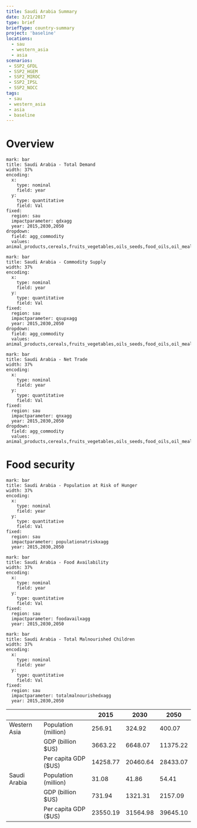 ```yaml
---
title: Saudi Arabia Summary
date: 3/21/2017
type: brief
briefType: country-summary
project: 'baseline'
locations:
  - sau
  - western_asia
  - asia
scenarios:
 - SSP2_GFDL
 - SSP2_HGEM
 - SSP2_MIROC
 - SSP2_IPSL
 - SSP2_NOCC
tags:
 - sau
 - western_asia
 - asia
 - baseline
---
```

# Overview 

```chart
mark: bar
title: Saudi Arabia - Total Demand
width: 37%
encoding:
  x:
    type: nominal
    field: year
  y:
    type: quantitative
    field: Val
fixed:
  region: sau
  impactparameter: qdxagg
  year: 2015,2030,2050
dropdown:
  field: agg_commodity
  values: animal_products,cereals,fruits_vegetables,oils_seeds,food_oils,oil_meals,other,pulses,roots_tubers,sugar
```

```chart
mark: bar
title: Saudi Arabia - Commodity Supply
width: 37%
encoding:
  x:
    type: nominal
    field: year
  y:
    type: quantitative
    field: Val
fixed:
  region: sau
  impactparameter: qsupxagg
  year: 2015,2030,2050
dropdown:
  field: agg_commodity
  values: animal_products,cereals,fruits_vegetables,oils_seeds,food_oils,oil_meals,other,pulses,roots_tubers,sugar
```

```chart
mark: bar
title: Saudi Arabia - Net Trade
width: 37%
encoding:
  x:
    type: nominal
    field: year
  y:
    type: quantitative
    field: Val
fixed:
  region: sau
  impactparameter: qnxagg
  year: 2015,2030,2050
dropdown:
  field: agg_commodity
  values: animal_products,cereals,fruits_vegetables,oils_seeds,food_oils,oil_meals,other,pulses,roots_tubers,sugar
```

# Food security

```chart
mark: bar
title: Saudi Arabia - Population at Risk of Hunger
width: 37%
encoding:
  x:
    type: nominal
    field: year
  y:
    type: quantitative
    field: Val
fixed:
  region: sau
  impactparameter: populationatriskxagg
  year: 2015,2030,2050
```

```chart
mark: bar
title: Saudi Arabia - Food Availability
width: 37%
encoding:
  x:
    type: nominal
    field: year
  y:
    type: quantitative
    field: Val
fixed:
  region: sau
  impactparameter: foodavailxagg
  year: 2015,2030,2050
```

```chart
mark: bar
title: Saudi Arabia - Total Malnourished Children
width: 37%
encoding:
  x:
    type: nominal
    field: year
  y:
    type: quantitative
    field: Val
fixed:
  region: sau
  impactparameter: totalmalnourishedxagg
  year: 2015,2030,2050
```

|   |   | 2015 | 2030 | 2050 |
|---|---|---|---|---|
| Western Asia | Population (million) | 256.91 | 324.92 | 400.07 |
|  | GDP (billion $US) | 3663.22 | 6648.07 | 11375.22 |
|  | Per capita GDP ($US) | 14258.77 | 20460.64 | 28433.07 |
| Saudi Arabia | Population (million) | 31.08 | 41.86 | 54.41 |
|  | GDP (billion $US) | 731.94 | 1321.31 | 2157.09 |
|  | Per capita GDP ($US) | 23550.19| 31564.98| 39645.10|